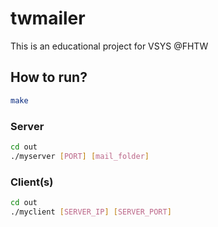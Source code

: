 # twmailer

This is an educational project for VSYS @FHTW

## How to run?

```bash
make
```

### Server

```bash
cd out
./myserver [PORT] [mail_folder]
```

### Client(s)

```bash
cd out
./myclient [SERVER_IP] [SERVER_PORT]
```
